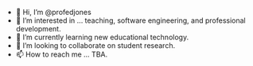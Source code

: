 - 👋 Hi, I’m @profedjones
- 👀 I’m interested in ... teaching, software engineering, and professional development.
- 🌱 I’m currently learning new educational technology.
- 💞️ I’m looking to collaborate on student research.
- 📫 How to reach me ... TBA.


<!---
profedjones/profedjones is a ✨ special ✨ repository because its `README.md` (this file) appears on your GitHub profile.
You can click the Preview link to take a look at your changes.
--->
